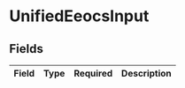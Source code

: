 # UnifiedEeocsInput


## Fields

| Field       | Type        | Required    | Description |
| ----------- | ----------- | ----------- | ----------- |